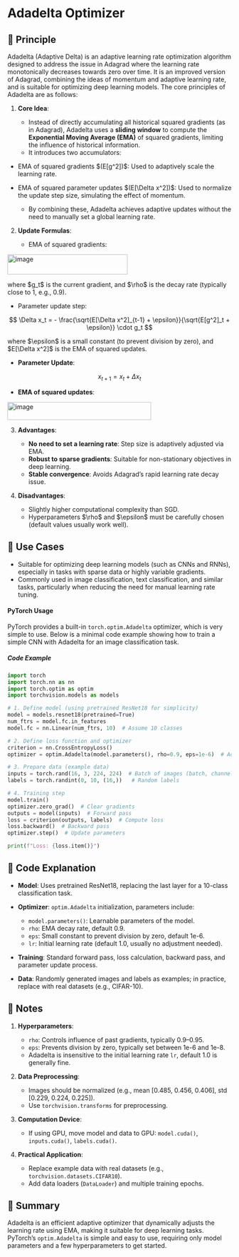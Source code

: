 # Adadelta Optimizer

## 📖 **Principle**

Adadelta (Adaptive Delta) is an adaptive learning rate optimization algorithm designed to address the issue in Adagrad where the learning rate monotonically decreases towards zero over time. It is an improved version of Adagrad, combining the ideas of momentum and adaptive learning rate, and is suitable for optimizing deep learning models. The core principles of Adadelta are as follows:

1. **Core Idea**:

   * Instead of directly accumulating all historical squared gradients (as in Adagrad), Adadelta uses a **sliding window** to compute the **Exponential Moving Average (EMA)** of squared gradients, limiting the influence of historical information.
   * It introduces two accumulators:

* EMA of squared gradients \$(E\[g^2])\$: Used to adaptively scale the learning rate.

* EMA of squared parameter updates \$(E\[\Delta x^2])\$: Used to normalize the update step size, simulating the effect of momentum.

  * By combining these, Adadelta achieves adaptive updates without the need to manually set a global learning rate.

2. **Update Formulas**:

   * EMA of squared gradients:

<img width="270" height="45" alt="image" src="https://github.com/user-attachments/assets/1a3b1fd4-27ce-4eda-977d-cbc729c83301" />

where \$g\_t\$ is the current gradient, and \$\rho\$ is the decay rate (typically close to 1, e.g., 0.9).

* Parameter update step:

$$
\Delta x_t = - \frac{\sqrt{E[\Delta x^2]_{t-1} + \epsilon}}{\sqrt{E[g^2]_t + \epsilon}} \cdot g_t
$$

where \$\epsilon\$ is a small constant (to prevent division by zero), and \$E\[\Delta x^2]\$ is the EMA of squared updates.

* **Parameter Update**:

$$
x_{t+1} = x_t + \Delta x_t
$$

* **EMA of squared updates**:

<img width="323" height="40" alt="image" src="https://github.com/user-attachments/assets/0fa804b2-af48-407a-9463-09167cc55b6a" />

3. **Advantages**:

   * **No need to set a learning rate**: Step size is adaptively adjusted via EMA.
   * **Robust to sparse gradients**: Suitable for non-stationary objectives in deep learning.
   * **Stable convergence**: Avoids Adagrad’s rapid learning rate decay issue.

4. **Disadvantages**:

   * Slightly higher computational complexity than SGD.
   * Hyperparameters \$\rho\$ and \$\epsilon\$ must be carefully chosen (default values usually work well).

## 📖 **Use Cases**

* Suitable for optimizing deep learning models (such as CNNs and RNNs), especially in tasks with sparse data or highly variable gradients.
* Commonly used in image classification, text classification, and similar tasks, particularly when reducing the need for manual learning rate tuning.


#### **PyTorch Usage**

PyTorch provides a built-in `torch.optim.Adadelta` optimizer, which is very simple to use. Below is a minimal code example showing how to train a simple CNN with Adadelta for an image classification task.

##### **Code Example**

```python
import torch
import torch.nn as nn
import torch.optim as optim
import torchvision.models as models

# 1. Define model (using pretrained ResNet18 for simplicity)
model = models.resnet18(pretrained=True)
num_ftrs = model.fc.in_features
model.fc = nn.Linear(num_ftrs, 10)  # Assume 10 classes

# 2. Define loss function and optimizer
criterion = nn.CrossEntropyLoss()
optimizer = optim.Adadelta(model.parameters(), rho=0.9, eps=1e-6)  # Adadelta optimizer

# 3. Prepare data (example data)
inputs = torch.rand(16, 3, 224, 224)  # Batch of images (batch, channels, height, width)
labels = torch.randint(0, 10, (16,))   # Random labels

# 4. Training step
model.train()
optimizer.zero_grad()  # Clear gradients
outputs = model(inputs)  # Forward pass
loss = criterion(outputs, labels)  # Compute loss
loss.backward()  # Backward pass
optimizer.step()  # Update parameters

print(f"Loss: {loss.item()}")
```

## 📖 **Code Explanation**

* **Model**: Uses pretrained ResNet18, replacing the last layer for a 10-class classification task.
* **Optimizer**: `optim.Adadelta` initialization, parameters include:

  * `model.parameters()`: Learnable parameters of the model.
  * `rho`: EMA decay rate, default 0.9.
  * `eps`: Small constant to prevent division by zero, default 1e-6.
  * `lr`: Initial learning rate (default 1.0, usually no adjustment needed).
* **Training**: Standard forward pass, loss calculation, backward pass, and parameter update process.
* **Data**: Randomly generated images and labels as examples; in practice, replace with real datasets (e.g., CIFAR-10).



## 📖 **Notes**

1. **Hyperparameters**:

   * `rho`: Controls influence of past gradients, typically 0.9–0.95.
   * `eps`: Prevents division by zero, typically set between 1e-6 and 1e-8.
   * Adadelta is insensitive to the initial learning rate `lr`, default 1.0 is generally fine.
2. **Data Preprocessing**:

   * Images should be normalized (e.g., mean \[0.485, 0.456, 0.406], std \[0.229, 0.224, 0.225]).
   * Use `torchvision.transforms` for preprocessing.
3. **Computation Device**:

   * If using GPU, move model and data to GPU: `model.cuda()`, `inputs.cuda()`, `labels.cuda()`.
4. **Practical Application**:

   * Replace example data with real datasets (e.g., `torchvision.datasets.CIFAR10`).
   * Add data loaders (`DataLoader`) and multiple training epochs.



## 📖 **Summary**

Adadelta is an efficient adaptive optimizer that dynamically adjusts the learning rate using EMA, making it suitable for deep learning tasks. PyTorch’s `optim.Adadelta` is simple and easy to use, requiring only model parameters and a few hyperparameters to get started.

